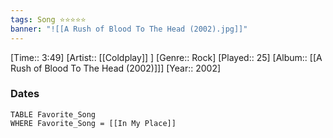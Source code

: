```yaml
---
tags: Song ⭐⭐⭐⭐⭐ 
banner: "![[A Rush of Blood To The Head (2002).jpg]]"
---
```

[Time:: 3:49]
[Artist:: [[Coldplay]] ]
[Genre:: Rock]
[Played:: 25]
[Album:: [[A Rush of Blood To The Head (2002)]]]
[Year:: 2002]
### Dates
````dataview
TABLE Favorite_Song
WHERE Favorite_Song = [[In My Place]]
````